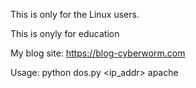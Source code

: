 This is only for the Linux users.

This is onyly for education

My blog site: https://blog-cyberworm.com

Usage: python dos.py <ip_addr> apache
